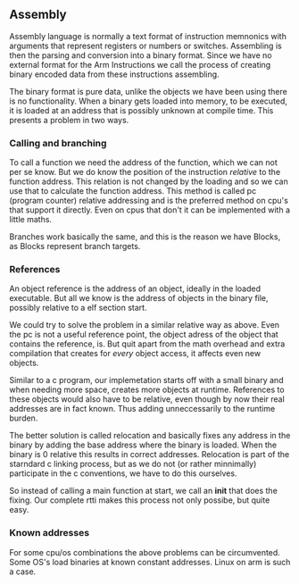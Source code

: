 ## Assembly

Assembly language is normally a text format of instruction memnonics with arguments that represent registers or numbers or switches. Assembling is then the parsing and conversion into a binary format. Since we have no external format for the Arm Instructions we call the process of creating binary encoded data from these instructions assembling.

The binary format is pure data, unlike the objects we have been using there is no functionality. When a binary gets loaded into memory, to be executed, it is loaded at an address that is possibly unknown at compile time. This presents a problem in two ways.

### Calling and branching

To call a function we need the address of the function, which we can not per se know. But we do know the position of the instruction *relative* to the function address. This relation is not changed by the loading and so we can use that to calculate the function address. This method is called pc (program counter) relative addressing and is the preferred method on cpu's that support it directly. Even on cpus that don't it can be implemented with a little maths.

Branches work basically the same, and this is the reason we have Blocks, as Blocks represent branch targets.

### References

An object reference is the address of an object, ideally in the loaded executable. But all we know is the address of objects in the binary file, possibly relative to a elf section start.

We could try to solve the problem in a similar relative way as above. Even the pc is not a useful reference point, the object adress of the object that contains the reference, is. But quit apart from the math overhead and extra compilation that creates for *every* object access, it affects even new objects.

Similar to a c program, our implemetation starts off with a small binary and when needing more space, creates more objects at runtime. References to these objects would also have to be relative, even though by now their real addresses are in fact known. Thus adding unneccessarily to the runtime burden.

The better solution is called relocation and basically fixes any address in the binary by adding the base address where the binary is loaded. When the binary is 0 relative this results in correct addresses. Relocation is part of the starndard c linking process, but as we do not (or rather minnimally) participate in the c conventions, we have to do this ourselves.

So instead of calling a main function at start, we call an __init__ that does the fixing. Our complete rtti makes this process not only possibe, but quite easy.

### Known addresses

For some cpu/os combinations the above problems can be circumvented. Some OS's load binaries at known constant addresses. Linux on arm is such a case.
